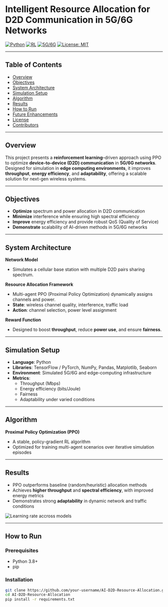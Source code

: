 #  Intelligent Resource Allocation for D2D Communication in 5G/6G Networks

[![Python](https://img.shields.io/badge/Python-3.8%2B-blue?logo=python)]()
[![RL](https://img.shields.io/badge/Reinforcement%20Learning-PPO-green)]()
[![5G/6G](https://img.shields.io/badge/Network-5G%2F6G-orange)]()
[![License: MIT](https://img.shields.io/badge/License-MIT-yellow)]()

---

##  Table of Contents
- [Overview](#overview)
- [Objectives](#objectives)
- [System Architecture](#system-architecture)
- [Simulation Setup](#simulation-setup)
- [Algorithm](#algorithm)
- [Results](#results)
- [How to Run](#how-to-run)
- [Future Enhancements](#future-enhancements)
- [License](#license)
- [Contributors](#contributors)

---

##  Overview
This project presents a **reinforcement learning**–driven approach using PPO to optimize **device-to-device (D2D) communication** in **5G/6G networks**. Designed for simulation in **edge computing environments**, it improves **throughput**, **energy efficiency**, and **adaptability**, offering a scalable solution for next-gen wireless systems.

---

##  Objectives
- **Optimize** spectrum and power allocation in D2D communication  
- **Minimize** interference while ensuring high spectral efficiency  
- **Improve** energy efficiency and provide robust QoS (Quality of Service)  
- **Demonstrate** scalability of AI-driven methods in 5G/6G networks  

---

##  System Architecture

**Network Model**  
- Simulates a cellular base station with multiple D2D pairs sharing spectrum.

**Resource Allocation Framework**  
- Multi-agent PPO (Proximal Policy Optimization) dynamically assigns channels and power.  
- **State**: wireless channel quality, interference, traffic load  
- **Action**: channel selection, power level assignment  

**Reward Function**  
- Designed to boost **throughput**, reduce **power use**, and ensure **fairness**.

---

##  Simulation Setup
- **Language**: Python  
- **Libraries**: TensorFlow / PyTorch, NumPy, Pandas, Matplotlib, Seaborn  
- **Environment**: Simulated 5G/6G and edge-computing infrastructure  
- **Metrics**:
  - Throughput (Mbps)
  - Energy efficiency (bits/Joule)
  - Fairness
  - Adaptability under varied conditions

---

##  Algorithm
**Proximal Policy Optimization (PPO)**  
- A stable, policy-gradient RL algorithm  
- Optimized for training multi-agent scenarios over iterative simulation episodes

---

##  Results
- PPO outperforms baseline (random/heuristic) allocation methods  
- Achieves **higher throughput** and **spectral efficiency**, with improved energy metrics  
- Demonstrates strong **adaptability** in dynamic network and traffic conditions

![Learning rate accross models](results/learning_rate_comparision.png)


---

##  How to Run

### Prerequisites
- Python 3.8+  
- pip

### Installation
```bash
git clone https://github.com/your-username/AI-D2D-Resource-Allocation.git
cd AI-D2D-Resource-Allocation
pip install -r requirements.txt
